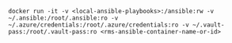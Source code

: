 ```docker run -it -v <local-ansible-playbooks>:/ansible:rw -v ~/.ansible:/root/.ansible:ro -v ~/.azure/credentials:/root/.azure/credentials:ro -v ~/.vault-pass:/root/.vault-pass:ro <rms-ansible-container-name-or-id>```
